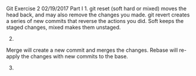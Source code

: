 Git Exercise 2 02/19/2017
Part I
1.
git reset (soft hard or mixed) moves the head back, and may also remove the changes you made. git revert creates a series of new commits that reverse the actions you did. Soft keeps the staged changes, mixed makes them unstaged. 

2.
Merge will create a new commit and merges the changes. Rebase will re-apply the changes with new commits to the base. 

3. 


